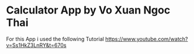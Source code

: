 # Calculator App by Vo Xuan Ngoc Thai 

For this App i used the following Tutorial https://www.youtube.com/watch?v=Ss1HkZ3LnRY&t=670s


